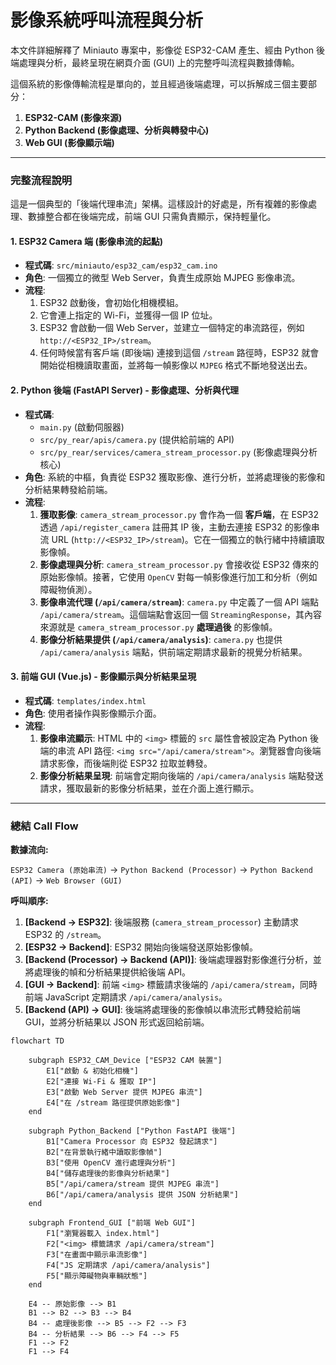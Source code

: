 # 影像系統呼叫流程與分析

本文件詳細解釋了 Miniauto 專案中，影像從 ESP32-CAM 產生、經由 Python 後端處理與分析，最終呈現在網頁介面 (GUI) 上的完整呼叫流程與數據傳輸。

這個系統的影像傳輸流程是單向的，並且經過後端處理，可以拆解成三個主要部分：

1.  **ESP32-CAM (影像來源)**
2.  **Python Backend (影像處理、分析與轉發中心)**
3.  **Web GUI (影像顯示端)**

---

### 完整流程說明

這是一個典型的「後端代理串流」架構。這樣設計的好處是，所有複雜的影像處理、數據整合都在後端完成，前端 GUI 只需負責顯示，保持輕量化。

#### 1. ESP32 Camera 端 (影像串流的起點)

*   **程式碼**: `src/miniauto/esp32_cam/esp32_cam.ino`
*   **角色**: 一個獨立的微型 Web Server，負責生成原始 MJPEG 影像串流。
*   **流程**:
    1.  ESP32 啟動後，會初始化相機模組。
    2.  它會連上指定的 Wi-Fi，並獲得一個 IP 位址。
    3.  ESP32 會啟動一個 Web Server，並建立一個特定的串流路徑，例如 `http://<ESP32_IP>/stream`。
    4.  任何時候當有客戶端 (即後端) 連接到這個 `/stream` 路徑時，ESP32 就會開始從相機讀取畫面，並將每一幀影像以 `MJPEG` 格式不斷地發送出去。

#### 2. Python 後端 (FastAPI Server) - 影像處理、分析與代理

*   **程式碼**:
    *   `main.py` (啟動伺服器)
    *   `src/py_rear/apis/camera.py` (提供給前端的 API)
    *   `src/py_rear/services/camera_stream_processor.py` (影像處理與分析核心)
*   **角色**: 系統的中樞，負責從 ESP32 獲取影像、進行分析，並將處理後的影像和分析結果轉發給前端。
*   **流程**:
    1.  **獲取影像**: `camera_stream_processor.py` 會作為一個 **客戶端**，在 ESP32 透過 `/api/register_camera` 註冊其 IP 後，主動去連接 ESP32 的影像串流 URL (`http://<ESP32_IP>/stream`)。它在一個獨立的執行緒中持續讀取影像幀。
    2.  **影像處理與分析**: `camera_stream_processor.py` 會接收從 ESP32 傳來的原始影像幀。接著，它使用 `OpenCV` 對每一幀影像進行加工和分析（例如障礙物偵測）。
    3.  **影像串流代理 (`/api/camera/stream`)**: `camera.py` 中定義了一個 API 端點 `/api/camera/stream`。這個端點會返回一個 `StreamingResponse`，其內容來源就是 `camera_stream_processor.py` **處理過後** 的影像幀。
    4.  **影像分析結果提供 (`/api/camera/analysis`)**: `camera.py` 也提供 `/api/camera/analysis` 端點，供前端定期請求最新的視覺分析結果。

#### 3. 前端 GUI (Vue.js) - 影像顯示與分析結果呈現

*   **程式碼**: `templates/index.html`
*   **角色**: 使用者操作與影像顯示介面。
*   **流程**:
    1.  **影像串流顯示**: HTML 中的 `<img>` 標籤的 `src` 屬性會被設定為 Python 後端的串流 API 路徑: `<img src="/api/camera/stream">`。瀏覽器會向後端請求影像，而後端則從 ESP32 拉取並轉發。
    2.  **影像分析結果呈現**: 前端會定期向後端的 `/api/camera/analysis` 端點發送請求，獲取最新的影像分析結果，並在介面上進行顯示。

---

### 總結 Call Flow

**數據流向:**

`ESP32 Camera (原始串流)` -> `Python Backend (Processor)` -> `Python Backend (API)` -> `Web Browser (GUI)`

**呼叫順序:**

1.  **[Backend -> ESP32]**: 後端服務 (`camera_stream_processor`) 主動請求 ESP32 的 `/stream`。
2.  **[ESP32 -> Backend]**: ESP32 開始向後端發送原始影像幀。
3.  **[Backend (Processor) -> Backend (API)]**: 後端處理器對影像進行分析，並將處理後的幀和分析結果提供給後端 API。
4.  **[GUI -> Backend]**: 前端 `<img>` 標籤請求後端的 `/api/camera/stream`，同時前端 JavaScript 定期請求 `/api/camera/analysis`。
5.  **[Backend (API) -> GUI]**: 後端將處理後的影像幀以串流形式轉發給前端 GUI，並將分析結果以 JSON 形式返回給前端。

```mermaid
flowchart TD

    subgraph ESP32_CAM_Device ["ESP32 CAM 裝置"]
        E1["啟動 & 初始化相機"]
        E2["連接 Wi-Fi & 獲取 IP"]
        E3["啟動 Web Server 提供 MJPEG 串流"]
        E4["在 /stream 路徑提供原始影像"]
    end

    subgraph Python_Backend ["Python FastAPI 後端"]
        B1["Camera Processor 向 ESP32 發起請求"]
        B2["在背景執行緒中讀取影像幀"]
        B3["使用 OpenCV 進行處理與分析"]
        B4["儲存處理後的影像與分析結果"]
        B5["/api/camera/stream 提供 MJPEG 串流"]
        B6["/api/camera/analysis 提供 JSON 分析結果"]
    end

    subgraph Frontend_GUI ["前端 Web GUI"]
        F1["瀏覽器載入 index.html"]
        F2["<img> 標籤請求 /api/camera/stream"]
        F3["在畫面中顯示串流影像"]
        F4["JS 定期請求 /api/camera/analysis"]
        F5["顯示障礙物與車輛狀態"]
    end

    E4 -- 原始影像 --> B1
    B1 --> B2 --> B3 --> B4
    B4 -- 處理後影像 --> B5 --> F2 --> F3
    B4 -- 分析結果 --> B6 --> F4 --> F5
    F1 --> F2
    F1 --> F4
```
